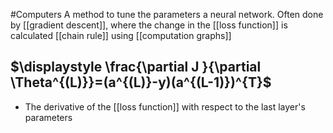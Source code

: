 #Computers 
A method to tune the parameters a neural network. Often done by [[gradient descent]], where the change in the [[loss function]] is calculated [[chain rule]] using [[computation graphs]]
## $\displaystyle \frac{\partial J }{\partial \Theta^{(L)}}=(a^{(L)}-y)(a^{(L-1)})^{T}$
* The derivative of the [[loss function]] with respect to the last layer's parameters